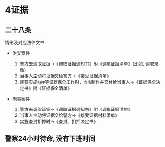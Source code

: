 # 4证据



## 二十八条



情形及对应法律文书

- 治安案件
  1. 警方去调取证据→《调取证据通知书》附《调取证据清单》(比如, 调取录像)
  2. 当事人主动将证据交给警方→《接受证据清单》
  3. 民警实施`扣押`等证据保全工作时，`当场`制作并交付给当事人→《证据保全决定书》附《证据保全清单》

- 刑事案件
  1. 警方去调取证据→《调取证据通知书》附《调取证据清单》
  2. 当事人主动将证据交给警方→《接受证据材料清单》
  3. 实施查封扣押时→《查封、扣押决定书》

## 警察24小时待命, 没有下班时间




